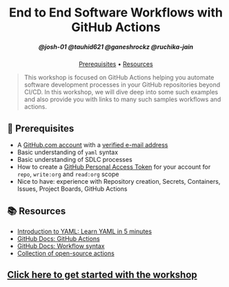<h1 align="center">End to End Software Workflows with GitHub Actions</h1>
<h5 align="center">@josh-01 @tauhid621 @ganeshrockz @ruchika-jain</h3>

<p align="center">
  <a href="#mega-prerequisites">Prerequisites</a> •  
  <a href="#books-resources">Resources</a>
</p>

> This workshop is focused on GitHub Actions helping you automate software development processes in your GitHub repositories beyond CI/CD. In this workshop, we will dive deep into some such examples and also provide you with links to many such samples workflows and actions.
> 
## :mega: Prerequisites
- A [GitHub.com account](https://github.com/join) with a [verified e-mail address](https://docs.github.com/en/free-pro-team@latest/github/getting-started-with-github/verifying-your-email-address)
- Basic understanding of `yaml` syntax
- Basic understanding of SDLC processes
- How to create a [GitHub Personal Access Token](https://help.github.com/en/github/authenticating-to-github/creating-a-personal-access-token-for-the-command-line) for your account for `repo`, `write:org` and `read:org`  scope
- Nice to have: experience with Repository creation, Secrets, Containers, Issues, Project Boards, GitHub Actions

## :books: Resources
- [Introduction to YAML: Learn YAML in 5 minutes](https://www.codeproject.com/Articles/1214409/Learn-YAML-in-five-minutes)
- [GitHub Docs: GitHub Actions](https://docs.github.com/actions)
- [GitHub Docs: Workflow syntax](https://docs.github.com/actions/reference/workflow-syntax-for-github-actions)
- [Collection of open-source actions](https://github.com/sdras/awesome-actions)

## [Click here to get started with the workshop](workshop/workshop_instructions.md)
